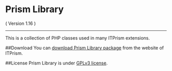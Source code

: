 Prism Library 
==========================
( Version 1.16 )
- - -

This is a collection of PHP classes used in many ITPrism extensions. 

##Download
You can [download Prism Library package](http://itprism.com/free-joomla-extensions/others/software-development-kit) from the website of ITPrism.

##License
Prism Library is under [GPLv3 license](http://www.gnu.org/licenses/gpl-3.0.en.html).